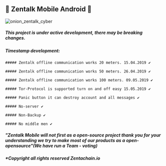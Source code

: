 ## :satellite: Zentalk Mobile Android :satellite:
![onion_zentalk_cyber](https://user-images.githubusercontent.com/40530024/57589057-93c2da00-751e-11e9-8a47-05e8a7c8319e.png)
##### This project is under active development, there may be breaking changes.

##### Timestamp development:
```
##### Zentalk offline communication works 20 meters. 15.04.2019 ✔️

##### Zentalk offline communication works 50 meters. 26.04.2019 ✔️

##### Zentalk offline communication works 100 meters. 09.05.2019 ✔️

##### Tor-Protocol is supported turn on and off easy 15.05.2019 ✔️

##### Panic button it can destroy account and all messages ✔️

##### No-server ✔️

##### Non-Backup ✔️

##### No middle men ✔️

```
##### "Zentalk Mobile will not first as a open-source project thank you for your understanding we try to make most of our products as a open-opensource"(We have run a Team - voting)
##### *Copyright all rights reserved Zentachain.io
